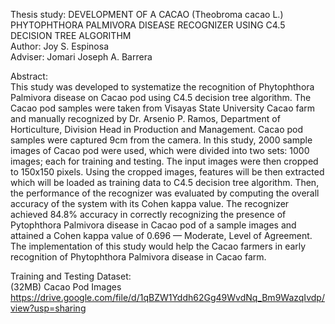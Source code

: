 Thesis study: DEVELOPMENT OF A CACAO (Theobroma cacao L.) PHYTOPHTHORA PALMIVORA  DISEASE RECOGNIZER USING C4.5 DECISION TREE ALGORITHM  
Author: Joy S. Espinosa  
Adviser: Jomari Joseph A. Barrera  
  
Abstract:  
This study was developed to systematize the recognition of  Phytophthora Palmivora disease on Cacao pod using C4.5 decision tree algorithm. The Cacao pod samples were taken from Visayas State University Cacao farm and manually recognized by Dr. Arsenio P. Ramos, Department of Horticulture, Division Head in Production and Management. Cacao pod samples were captured 9cm from the camera. In this study, 2000 sample images of Cacao pod were used, which were divided into two sets: 1000 images; each for training and testing. The input images were then  cropped to 150x150 pixels. Using the cropped images, features will be then extracted which will be loaded as training data to C4.5 decision tree algorithm. Then, the performance of the recognizer was evaluated by computing the overall accuracy of the system with its Cohen kappa value. The recognizer achieved 84.8% accuracy in correctly recognizing the presence of Pytophthora Palmivora disease in Cacao pod of a sample images and attained a Cohen kappa value of 0.696 — Moderate, Level of Agreement. The implementation of this study would help the Cacao farmers in early recognition of Phytophthora Palmivora disease in Cacao farm.  
  
Training and Testing Dataset:  
(32MB) Cacao Pod Images https://drive.google.com/file/d/1qBZW1Yddh62Gg49WvdNq_Bm9WazqIvdp/view?usp=sharing  
  
